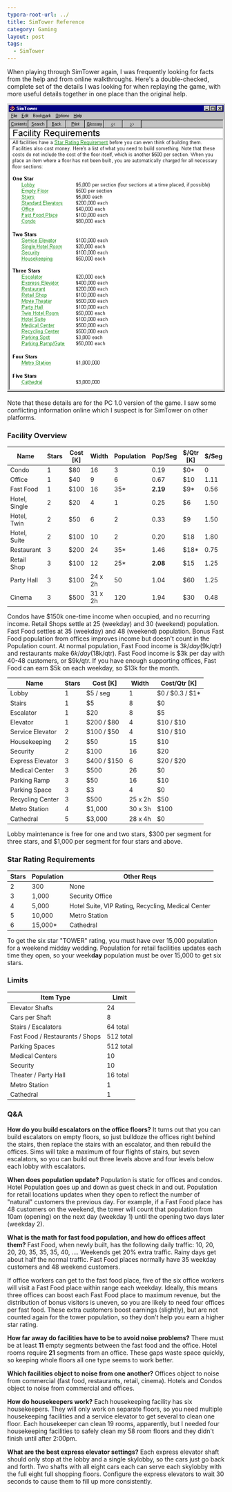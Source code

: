```yaml
---
typora-root-url: ../
title: SimTower Reference
category: Gaming
layout: post
tags:
  - SimTower
---
```


When playing through SimTower again, I was frequently looking for facts from the help and from online walkthroughs. Here's a double-checked, complete set of the details I was looking for when replaying the game, with more useful details together in one place than the original help.

![simtower-help](/assets/img/SimTower/help.png)

Note that these details are for the PC 1.0 version of the game. I saw some conflicting information online which I suspect is for SimTower on other platforms.

### Facility Overview

| Name          | Stars | Cost [K] | Width   | Population | Pop/Seg  | $/Qtr [K] | $/Seg |
| ------------- | ----- | -------- | ------- | ---------- | -------- | --------- | ----- |
| Condo         | 1     | $80      | 16      | 3          | 0.19     | $0*       | 0     |
| Office        | 1     | $40      | 9       | 6          | 0.67     | $10       | 1.11  |
| Fast Food     | 1     | $100     | 16      | 35*        | **2.19** | $9*       | 0.56  |
| Hotel, Single | 2     | $20      | 4       | 1          | 0.25     | $6        | 1.50  |
| Hotel, Twin   | 2     | $50      | 6       | 2          | 0.33     | $9        | 1.50  |
| Hotel, Suite  | 2     | $100     | 10      | 2          | 0.20     | $18       | 1.80  |
| Restaurant    | 3     | $200     | 24      | 35*        | 1.46     | $18*      | 0.75  |
| Retail Shop   | 3     | $100     | 12      | 25*        | **2.08** | $15       | 1.25  |
| Party Hall    | 3     | $100     | 24 x 2h | 50         | 1.04     | $60       | 1.25  |
| Cinema        | 3     | $500     | 31 x 2h | 120        | 1.94     | $30       | 0.48  |

Condos have $150k one-time income when occupied, and no recurring income.
Retail Shops settle at 25 (weekday) and 30 (weekend) population.
Fast Food settles at 35 (weekday) and 48 (weekend) population.
Bonus Fast Food population from offices improves income but doesn't count in the Population count.
At normal population, Fast Food income is $3k/day ($9k/qtr) and restaurants make $6k/day ($18k/qtr).
Fast Food income is $3k per day with 40-48 customers, or $9k/qtr. 
If you have enough supporting offices, Fast Food can earn $5k on each weekday, so $13k for the month.



| Name             | Stars | Cost [K]    | Width   | Cost/Qtr [K]    |
| ---------------- | ----- | ----------- | ------- | --------------- |
| Lobby            | 1     | $5 / seg    | 1       | $0 / $0.3 / $1* |
| Stairs           | 1     | $5          | 8       | $0              |
| Escalator        | 1     | $20         | 8       | $5              |
| Elevator         | 1     | $200 / $80  | 4       | $10 / $10       |
| Service Elevator | 2     | $100 / $50  | 4       | $10 / $10       |
| Housekeeping     | 2     | $50         | 15      | $10             |
| Security         | 2     | $100        | 16      | $20             |
| Express Elevator | 3     | $400 / $150 | 6       | $20 / $20       |
| Medical Center   | 3     | $500        | 26      | $0              |
| Parking Ramp     | 3     | $50         | 16      | $10             |
| Parking Space    | 3     | $3          | 4       | $0              |
| Recycling Center | 3     | $500        | 25 x 2h | $50             |
| Metro Station    | 4     | $1,000      | 30 x 3h | $100            |
| Cathedral        | 5     | $3,000      | 28 x 4h | $0              |

Lobby maintenance is free for one and two stars, $300 per segment for three stars, and $1,000 per segment for four stars and above.



### Star Rating Requirements

| Stars | Population | Other Reqs                                         |
| ----- | ---------- | -------------------------------------------------- |
| 2     | 300        | None                                               |
| 3     | 1,000      | Security Office                                    |
| 4     | 5,000      | Hotel Suite, VIP Rating, Recycling, Medical Center |
| 5     | 10,000     | Metro Station                                      |
| 6     | 15,000*    | Cathedral                                          |

To get the six star "TOWER" rating, you must have over 15,000 population for a weekend midday wedding. Population for retail facilities updates each time they open, so your week**day** population must be over 15,000 to get six stars.



### Limits

| Item Type                       | Limit     |
| ------------------------------- | --------- |
| Elevator Shafts                 | 24        |
| Cars per Shaft                  | 8         |
| Stairs / Escalators             | 64 total  |
| Fast Food / Restaurants / Shops | 512 total |
| Parking Spaces                  | 512 total |
| Medical Centers                 | 10        |
| Security                        | 10        |
| Theater / Party Hall            | 16 total  |
| Metro Station                   | 1         |
| Cathedral                       | 1         |



### Q&A

**How do you build escalators on the office floors?**
It turns out that you can build escalators on empty floors, so just bulldoze the offices right behind the stairs, then replace the stairs with an escalator, and then rebuild the offices. Sims will take a maximum of four flights of stairs, but seven escalators, so you can build out three levels above and four levels below each lobby with escalators.

**When does population update?**
Population is static for offices and condos. Hotel Population goes up and down as guest check in and out. Population for retail locations updates when they open to reflect the number of "natural" customers the previous day. For example, if a Fast Food place has 48 customers on the weekend, the tower will count that population from 10am (opening) on the next day (weekday 1) until the opening two days later (weekday 2).

**What is the math for fast food population, and how do offices affect them?**
Fast Food, when newly built, has the following daily traffic: 10, 20, 20, 20, 35, 35, 35, 40, .... Weekends get 20% extra traffic. Rainy days get about half the normal traffic. Fast Food places normally have 35 weekday customers and 48 weekend customers. 

If office workers can get to the fast food place, five of the six office workers will visit a Fast Food place within range each weekday. Ideally, this means three offices can boost each Fast Food place to maximum revenue, but the distribution of bonus visitors is uneven, so you are likely to need four offices per fast food. These extra customers boost earnings (slightly), but are not counted again for the tower population, so they don't help you earn a higher star rating.

**How far away do facilities have to be to avoid noise problems?**
There must be at least **11** empty segments between the fast food and the office. Hotel rooms require **21** segments from an office. These gaps waste space quickly, so keeping whole floors all one type seems to work better.

**Which facilities object to noise from one another?**
Offices object to noise from commercial (fast food, restaurants, retail, cinema). Hotels and Condos object to noise from commercial and offices.

**How do housekeepers work?**
Each housekeeping facility has six housekeepers. They will only work on separate floors, so you need multiple housekeeping facilities and a service elevator to get several to clean one floor. Each housekeeper can clean 19 rooms, apparently, but I needed four housekeeping facilities to safely clean my 58 room floors and they didn't finish until after 2:00pm. 

**What are the best express elevator settings?**
Each express elevator shaft should only stop at the lobby and a single skylobby, so the cars just go back and forth. Two shafts with all eight cars each can serve each skylobby with the full eight full shopping floors. Configure the express elevators to wait 30 seconds to cause them to fill up more consistently.